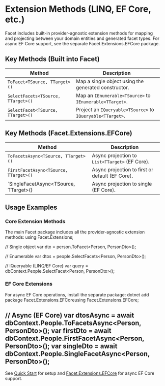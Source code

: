 # Extension Methods (LINQ, EF Core, etc.)

Facet includes built-in provider-agnostic extension methods for mapping and projecting between your domain entities and generated facet types.
For async EF Core support, see the separate Facet.Extensions.EFCore package.

## Key Methods (Built into Facet)

| Method                              | Description                                                      |
|------------------------------------- |------------------------------------------------------------------|
| `ToFacet<TSource, TTarget>()`        | Map a single object using the generated constructor.              |
| `SelectFacets<TSource, TTarget>()`   | Map an `IEnumerable<TSource>` to `IEnumerable<TTarget>`.          |
| `SelectFacet<TSource, TTarget>()`    | Project an `IQueryable<TSource>` to `IQueryable<TTarget>`.        |

## Key Methods (Facet.Extensions.EFCore)

| Method                              | Description                                                      |
|------------------------------------- |------------------------------------------------------------------|
| `ToFacetsAsync<TSource, TTarget>()`  | Async projection to `List<TTarget>` (EF Core).                    |
| `FirstFacetAsync<TSource, TTarget>()`| Async projection to first or default (EF Core).                   |
| `SingleFacetAsync<TSource, TTarget>()| Async projection to single (EF Core).                            |

## Usage Examples

### Core Extension Methods

The main Facet package includes all the provider-agnostic extension methods:
using Facet.Extensions;

// Single object
var dto = person.ToFacet<Person, PersonDto>();

// Enumerable
var dtos = people.SelectFacets<Person, PersonDto>();

// IQueryable (LINQ/EF Core)
var query = dbContext.People.SelectFacet<Person, PersonDto>();
### EF Core Extensions

For async EF Core operations, install the separate package:
dotnet add package Facet.Extensions.EFCoreusing Facet.Extensions.EFCore; 

// Async (EF Core)
var dtosAsync = await dbContext.People.ToFacetsAsync<Person, PersonDto>();
var firstDto = await dbContext.People.FirstFacetAsync<Person, PersonDto>();
var singleDto = await dbContext.People.SingleFacetAsync<Person, PersonDto>();
---

See [Quick Start](02_QuickStart.md) for setup and [Facet.Extensions.EFCore](https://www.nuget.org/packages/Facet.Extensions.EFCore) for async EF Core support.
